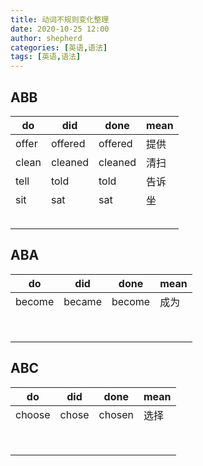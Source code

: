 ```yaml
---
title: 动词不规则变化整理
date: 2020-10-25 12:00
author: shepherd
categories: [英语,语法]
tags: [英语,语法] 
---
```


## ABB

| do    | did     | done    | mean |
| ----- | ------- | ------- | ---- |
| offer | offered | offered | 提供 |
| clean | cleaned | cleaned | 清扫 |
| tell  | told    | told    | 告诉 |
| sit   | sat     | sat     | 坐   |
|       |         |         |      |
|       |         |         |      |
|       |         |         |      |
|       |         |         |      |
|       |         |         |      |

## ABA

| do     | did    | done   | mean |
| ------ | ------ | ------ | ---- |
| become | became | become | 成为 |
|        |        |        |      |
|        |        |        |      |
|        |        |        |      |
|        |        |        |      |
|        |        |        |      |
|        |        |        |      |
|        |        |        |      |
|        |        |        |      |

## ABC

| do     | did   | done   | mean |
| ------ | ----- | ------ | ---- |
| choose | chose | chosen | 选择 |
|        |       |        |      |
|        |       |        |      |
|        |       |        |      |
|        |       |        |      |
|        |       |        |      |
|        |       |        |      |
|        |       |        |      |
|        |       |        |      |